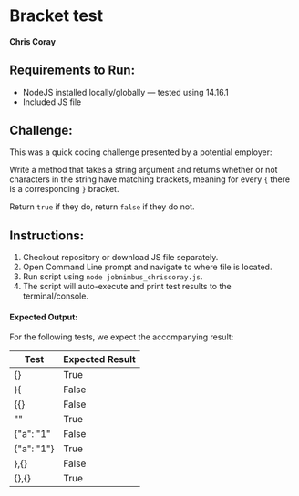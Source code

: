# Bracket test

#### Chris Coray

## Requirements to Run:

- NodeJS installed locally/globally &mdash; tested using 14.16.1</li>
- Included JS file

## Challenge:

This was a quick coding challenge presented by a potential employer:

Write a method that takes a string argument and returns whether or not characters in the string have matching brackets, meaning for every `{` there is a corresponding `}` bracket.

Return `true` if they do, return `false` if they do not.

## Instructions:

1. Checkout repository or download JS file separately.
2. Open Command Line prompt and navigate to where file is located.
3. Run script using `node jobnimbus_chriscoray.js`.
4. The script will auto-execute and print test results to the terminal/console.

#### Expected Output:

For the following tests, we expect the accompanying result:

| Test       | Expected Result |
| ---------- | --------------- |
| {}         | True            |
| }{         | False           |
| {{}        | False           |
| ""         | True            |
| {"a": "1"  | False           |
| {"a": "1"} | True            |
| },{}       | False           |
| {},{}      | True            |
